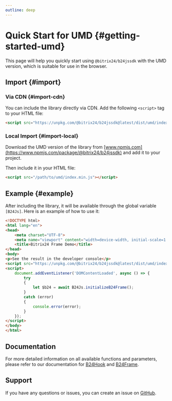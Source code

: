 ```yaml
---
outline: deep
---
```

# Quick Start for UMD {#getting-started-umd}

This page will help you quickly start using `@bitrix24/b24jssdk` with the UMD version, which is suitable for use in the browser.

## Import {#import}
### Via CDN {#import-cdn}

You can include the library directly via CDN. Add the following `<script>` tag to your HTML file:

```html
<script src="https://unpkg.com/@bitrix24/b24jssdk@latest/dist/umd/index.min.js"></script>
```

### Local Import {#import-local}

Download the UMD version of the library from [www.npmjs.com](https://www.npmjs.com/package/@bitrix24/b24jssdk) and add it to your project.

Then include it in your HTML file:

```html
<script src="/path/to/umd/index.min.js"></script>
```

## Example {#example}

After including the library, it will be available through the global variable `[B24Js]`. Here is an example of how to use it:

```html
<!DOCTYPE html>
<html lang="en">
<head>
    <meta charset="UTF-8">
    <meta name="viewport" content="width=device-width, initial-scale=1.0">
    <title>Bitrix24 Frame Demo</title>
</head>
<body>
<p>See the result in the developer console</p>
<script src="https://unpkg.com/@bitrix24/b24jssdk@latest/dist/umd/index.min.js"></script>
<script>
    document.addEventListener('DOMContentLoaded', async () => {
        try
        {
            let $b24 = await B24Js.initializeB24Frame();
        }
        catch (error)
        {
            console.error(error);
        }
    });
</script>
</body>
</html>
```

## Documentation

For more detailed information on all available functions and parameters, please refer to our documentation for [B24Hook](/reference/hook-index) and [B24Frame](/reference/frame-initialize-b24-frame).

## Support

If you have any questions or issues, you can create an issue on [GitHub](https://github.com/bitrix24/b24jssdk/issues).